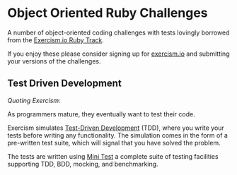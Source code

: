 # Object Oriented Ruby Challenges

A number of object-oriented coding challenges with tests lovingly borrowed from
the [Exercism.io Ruby Track](http://exercism.io/languages/ruby).

If you enjoy these please consider signing up for
[exercism.io](http://exercism.io) and submitting your versions of the
challenges.

## Test Driven Development

*Quoting Exercism:*

As programmers mature, they eventually want to test their code.

Exercism simulates [Test-Driven Development](http://en.wikipedia.org/wiki/Test-driven_development) (TDD), where you write your tests before writing any functionality. The simulation comes in the form of a pre-written test suite, which will signal that you have solved the problem.

The tests are written using [Mini Test](https://github.com/seattlerb/minitest)
a complete suite of testing facilities supporting TDD, BDD, mocking, and
benchmarking.
